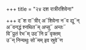 +++
title = "२४ दश रात्रीरशिवेना"

+++
द᳓श रा᳓त्रीर् अ᳓शिवेना न᳓व द्यू᳓न्  
अ᳓वनद्धं श्नथित᳓म् अप्सु᳓ अन्तः᳓  
वि᳓प्रुतं रेभ᳓म् उद᳓नि प्र᳓वृक्तम्  
उ᳓न् निन्यथुः सो᳓मम् इव स्रुवे᳓ण
